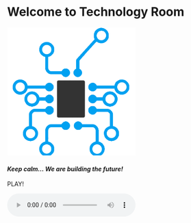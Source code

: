 # **Welcome to Technology Room**
<div class="image"> <img src="logo.png" width="300px">	 </div>

#### *Keep calm... We are building the future!*

PLAY!

<div>
<audio autoplay="autoplay" controls="controls">
    <source src="speech.mp3" type="audio/mpeg"> </source>
</audio>
</div>
